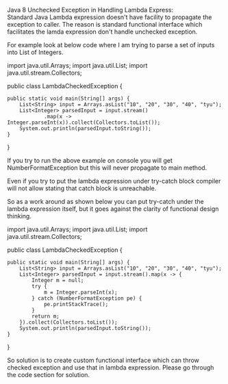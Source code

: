 Java 8 Unchecked Exception in Handling Lambda Express: <br/>
Standard Java Lambda expression doesn't have facility to propagate the exception to caller. 
The reason is standard functional interface which facilitates the lamda expression don't handle unchecked exception. 

For example look at below code where I am trying to parse a set of inputs into List of Integers.

import java.util.Arrays;
import java.util.List;
import java.util.stream.Collectors;

public class LambdaCheckedException {

	public static void main(String[] args) {
		List<String> input = Arrays.asList("10", "20", "30", "40", "tyu");
		List<Integer> parsedInput = input.stream()
				.map(x -> Integer.parseInt(x)).collect(Collectors.toList());
		System.out.println(parsedInput.toString());
	}
}

If you try to run the above example on console you will get NumberFormatException but this will never propagate to main method.

Even if you try to put the lambda expression under try-catch block compiler will not allow stating that catch block is unreachable.

So as a work around as shown below you can put try-catch under the lambda expression itself, but it goes against the clarity of functional design thinking.

import java.util.Arrays;
import java.util.List;
import java.util.stream.Collectors;

public class LambdaCheckedException {

	public static void main(String[] args) {
		List<String> input = Arrays.asList("10", "20", "30", "40", "tyu");
		List<Integer> parsedInput = input.stream().map(x -> {
			Integer m = null;
			try {
				m = Integer.parseInt(x);
			} catch (NumberFormatException pe) {
				pe.printStackTrace();
			}
			return m;
		}).collect(Collectors.toList());
		System.out.println(parsedInput.toString());
	}
}

So solution is to create custom functional interface which can throw checked exception and use that in lambda expression.
Please go through the code section for solution.


 

